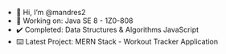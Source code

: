- 👋 Hi, I’m @mandres2
- 📖 Working on: Java SE 8 - 1Z0-808
- ✔️ Completed: Data Structures & Algorithms JavaScript
- ⌨️ Latest Project: MERN Stack - Workout Tracker Application

<!---
mandres2/mandres2 is a ✨ special ✨ repository because its `README.md` (this file) appears on your GitHub profile.
You can click the Preview link to take a look at your changes.
--->
